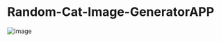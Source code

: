# Random-Cat-Image-GeneratorAPP

![image](https://user-images.githubusercontent.com/61588522/200687595-d0c756c2-048d-4178-a36e-a597fdd6b538.png)
